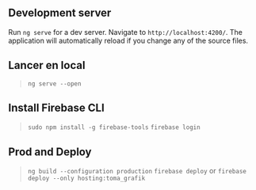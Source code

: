 ## Development server

Run `ng serve` for a dev server. Navigate to `http://localhost:4200/`. The application will automatically reload if you change any of the source files.

## Lancer en local 
> `ng serve --open`
## Install Firebase CLI
> `sudo npm install -g firebase-tools`
> `firebase login`

## Prod and Deploy

> `ng build --configuration production`
> `firebase deploy` or `firebase deploy --only hosting:toma_grafik`
